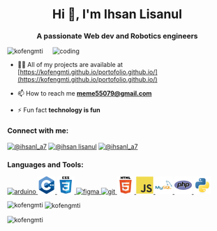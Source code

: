 <h1 align="center">Hi 👋, I'm Ihsan Lisanul</h1>
<h3 align="center">A passionate Web dev and Robotics engineers</h3>
<img align="right" alt="coding" width="400" src="https://www.google.com/url?sa=i&url=https%3A%2F%2Ficonscout.com%2Flotties%2Fmecca&psig=AOvVaw1y6ukPp85lt8QF-Vf6owEm&ust=1697170198339000&source=images&cd=vfe&opi=89978449&ved=0CBEQjRxqFwoTCPDc4ufR74EDFQAAAAAdAAAAABAc">
<p align="left"> <img src="https://komarev.com/ghpvc/?username=kofengmti&label=Profile%20views&color=0e75b6&style=flat" alt="kofengmti" /> </p>

- 👨‍💻 All of my projects are available at [https://kofengmti.github.io/portofolio.github.io/](https://kofengmti.github.io/portofolio.github.io/)

- 📫 How to reach me **meme55079@gmail.com**

- ⚡ Fun fact **technology is fun**

<h3 align="left">Connect with me:</h3>
<p align="left">
<a href="https://twitter.com/@ihsanl_a7" target="blank"><img align="center" src="https://raw.githubusercontent.com/rahuldkjain/github-profile-readme-generator/master/src/images/icons/Social/twitter.svg" alt="@ihsanl_a7" height="30" width="40" /></a>
<a href="https://fb.com/@ihsan lisanul" target="blank"><img align="center" src="https://raw.githubusercontent.com/rahuldkjain/github-profile-readme-generator/master/src/images/icons/Social/facebook.svg" alt="@ihsan lisanul" height="30" width="40" /></a>
<a href="https://instagram.com/@ihsanl_a7" target="blank"><img align="center" src="https://raw.githubusercontent.com/rahuldkjain/github-profile-readme-generator/master/src/images/icons/Social/instagram.svg" alt="@ihsanl_a7" height="30" width="40" /></a>
</p>

<h3 align="left">Languages and Tools:</h3>
<p align="left"> <a href="https://www.arduino.cc/" target="_blank" rel="noreferrer"> <img src="https://cdn.worldvectorlogo.com/logos/arduino-1.svg" alt="arduino" width="40" height="40"/> </a> <a href="https://www.w3schools.com/cpp/" target="_blank" rel="noreferrer"> <img src="https://raw.githubusercontent.com/devicons/devicon/master/icons/cplusplus/cplusplus-original.svg" alt="cplusplus" width="40" height="40"/> </a> <a href="https://www.w3schools.com/css/" target="_blank" rel="noreferrer"> <img src="https://raw.githubusercontent.com/devicons/devicon/master/icons/css3/css3-original-wordmark.svg" alt="css3" width="40" height="40"/> </a> <a href="https://www.figma.com/" target="_blank" rel="noreferrer"> <img src="https://www.vectorlogo.zone/logos/figma/figma-icon.svg" alt="figma" width="40" height="40"/> </a> <a href="https://git-scm.com/" target="_blank" rel="noreferrer"> <img src="https://www.vectorlogo.zone/logos/git-scm/git-scm-icon.svg" alt="git" width="40" height="40"/> </a> <a href="https://www.w3.org/html/" target="_blank" rel="noreferrer"> <img src="https://raw.githubusercontent.com/devicons/devicon/master/icons/html5/html5-original-wordmark.svg" alt="html5" width="40" height="40"/> </a> <a href="https://developer.mozilla.org/en-US/docs/Web/JavaScript" target="_blank" rel="noreferrer"> <img src="https://raw.githubusercontent.com/devicons/devicon/master/icons/javascript/javascript-original.svg" alt="javascript" width="40" height="40"/> </a> <a href="https://www.mysql.com/" target="_blank" rel="noreferrer"> <img src="https://raw.githubusercontent.com/devicons/devicon/master/icons/mysql/mysql-original-wordmark.svg" alt="mysql" width="40" height="40"/> </a> <a href="https://www.php.net" target="_blank" rel="noreferrer"> <img src="https://raw.githubusercontent.com/devicons/devicon/master/icons/php/php-original.svg" alt="php" width="40" height="40"/> </a> <a href="https://www.python.org" target="_blank" rel="noreferrer"> <img src="https://raw.githubusercontent.com/devicons/devicon/master/icons/python/python-original.svg" alt="python" width="40" height="40"/> </a> </p>

<p><img align="left" src="https://github-readme-stats.vercel.app/api/top-langs?username=kofengmti&show_icons=true&locale=en&layout=compact" alt="kofengmti" /></p>

<p>&nbsp;<img align="center" src="https://github-readme-stats.vercel.app/api?username=kofengmti&show_icons=true&locale=en" alt="kofengmti" /></p>

<p><img align="center" src="https://github-readme-streak-stats.herokuapp.com/?user=kofengmti&" alt="kofengmti" /></p>
